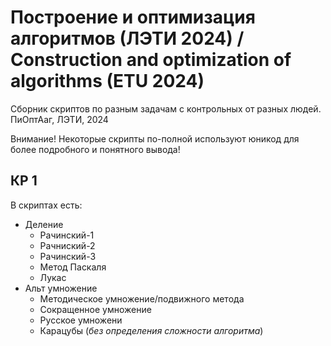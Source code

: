 # Построение и оптимизация алгоритмов (ЛЭТИ 2024) / Construction and optimization of algorithms (ETU 2024)
Сборник скриптов по разным задачам с контрольных от разных людей. ПиОптАаг, ЛЭТИ, 2024

Внимание! Некоторые скрипты по-полной используют юникод для более подробного и понятного вывода!

## КР 1

В скриптах есть:
- Деление
  - Рачинский-1
  - Рачниский-2
  - Рачинский-3
  - Метод Паскаля
  - Лукас
- Альт умножение
  - Методическое умножение/подвижного метода
  - Сокращенное умножение
  - Русское умножени
  - Карацубы (_без определения сложности алгоритма_)
